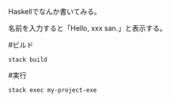 Haskellでなんか書いてみる。

名前を入力すると「Hello, xxx san.」と表示する。
  
#ビルド
```
stack build
```
  
#実行
```
stack exec my-project-exe
```
